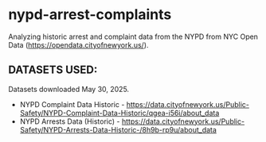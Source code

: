 # nypd-arrest-complaints
Analyzing historic arrest and complaint data from the NYPD from NYC Open Data (https://opendata.cityofnewyork.us/).


## DATASETS USED:
Datasets downloaded May 30, 2025.

- NYPD Complaint Data Historic - https://data.cityofnewyork.us/Public-Safety/NYPD-Complaint-Data-Historic/qgea-i56i/about_data
- NYPD Arrests Data (Historic) - https://data.cityofnewyork.us/Public-Safety/NYPD-Arrests-Data-Historic-/8h9b-rp9u/about_data
